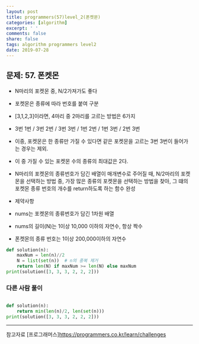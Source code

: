 ```yaml
---
layout: post
title: programmers(57)level_2(폰켓몬)
categories: [algorithm]
excerpt: ' '
comments: false
share: false
tags: algorithm programmers level2
date: 2019-07-28
---
```


## 문제: 57. 폰켓몬

- N마리의 포켓몬 중, N/2가져가도 좋다
- 포켓몬은 종류에 따라 번호를 붙여 구분
- [3,1,2,3]이라면, 4마리 중 2마리를 고르는 방법은 6가지
- 3번 1번 / 3번 2번 / 3번 3번 / 1번 2번 / 1번 3번 / 2번 3번
- 이중, 포켓몬은 한 종류만 가질 수 있다면 같은 포켓몬을 고르는 3번 3번이 들어가는 경우는 제외.
- 이 중 가질 수 있는 포켓몬 수의 종류의 최대값은 2다.
- N마리의 포켓몬의 종류번호가 담긴 배열이 매개변수로 주어질 때, N/2마리의 포켓몬을 선택하는 방법 중, 가장 많은 종류의 포켓몬을 선택하는 방법을 찾아, 그 떄의 포켓몬 종류 번호의 개수를 return하도록 하는 함수 완성

- 제약사항
- nums는 포켓몬의 종류번호가 담긴 1차원 배열
- nums의 길이(N)는 1이상 10,000 이하의 자연수, 항상 짝수
- 폰켓몬의 종류 번호는 1이상 200,000이하의 자연수

```python
def solution(n):
    maxNum = len(n)//2
    N = list(set(n))  # n의 중복 제거
    return len(N) if maxNum >= len(N) else maxNum
print(solution([3, 3, 3, 2, 2, 2]))

```

### 다른 사람 풀이

```python

def solution(n):
    return min(len(n)/2, len(set(n)))
print(solution([3, 3, 3, 2, 2, 2]))

```

---

참고자료
[프로그래머스]<https://programmers.co.kr/learn/challenges>
